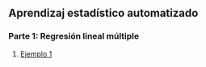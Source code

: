 ## Aprendizaj estadístico automatizado

### Parte 1: Regresión lineal múltiple

1. [Ejemplo 1](Estadistica4/Ejemplo1RLM.html)
